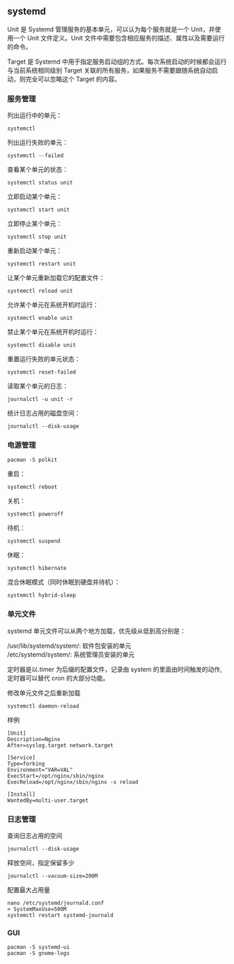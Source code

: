 ## systemd

Unit 是 Systemd 管理服务的基本单元，可以认为每个服务就是一个 Unit，并使用一个 Unit 文件定义。Unit 文件中需要包含相应服务的描述、属性以及需要运行的命令。

Target 是 Systemd 中用于指定服务启动组的方式。每次系统启动的时候都会运行与当前系统相同级别 Target 关联的所有服务，如果服务不需要跟随系统自动启动，则完全可以忽略这个 Target 的内容。

### 服务管理

列出运行中的单元：

```
systemctl
```

列出运行失败的单元：

```
systemctl --failed
```

查看某个单元的状态：

```
systemctl status unit
```

立即启动某个单元：

```
systemctl start unit
```

立即停止某个单元：

```
systemctl stop unit
```

重新启动某个单元：

```
systemctl restart unit
```

让某个单元重新加载它的配置文件：

```
systemctl reload unit
```

允许某个单元在系统开机时运行：

```
systemctl enable unit
```

禁止某个单元在系统开机时运行：

```
systemctl disable unit
```

重置运行失败的单元状态：

```
systemctl reset-failed
```

读取某个单元的日志：

```
journalctl -u unit -r
```

统计日志占用的磁盘空间：

```
journalctl --disk-usage
```

### 电源管理

```
pacman -S polkit
```

重启：

```
systemctl reboot
```

关机：

```
systemctl poweroff
```

待机：

```
systemctl suspend
```

休眠：

```
systemctl hibernate
```

混合休眠模式（同时休眠到硬盘并待机）：

```
systemctl hybrid-sleep
```

### 单元文件

systemd 单元文件可以从两个地方加载，优先级从低到高分别是：

/usr/lib/systemd/system/: 软件包安装的单元<br />
/etc/systemd/system/: 系统管理员安装的单元

定时器是以.timer 为后缀的配置文件，记录由 system 的里面由时间触发的动作, 定时器可以替代 cron 的大部分功能。

修改单元文件之后重新加载

```
systemctl daemon-reload
```

样例

```
[Unit]
Description=Nginx
After=syslog.target network.target

[Service]
Type=forking
Environment="VAR=VAL"
ExecStart=/opt/nginx/sbin/nginx
ExecReload=/opt/nginx/sbin/nginx -s reload

[Install]
WantedBy=multi-user.target
```

### 日志管理

查询日志占用的空间

```
journalctl --disk-usage
```

释放空间，指定保留多少

```
journalctl --vacuum-size=200M
```

配置最大占用量

```
nano /etc/systemd/journald.conf
> SystemMaxUse=500M
systemctl restart systemd-journald
```

### GUI

```
pacman -S systemd-ui
pacman -S gnome-logs
```
